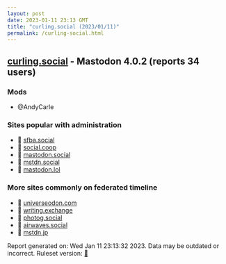 ```yaml
---
layout: post
date: 2023-01-11 23:13 GMT
title: "curling.social (2023/01/11)"
permalink: /curling-social.html
---
```



## [curling.social](https://curling.social) - Mastodon 4.0.2 (reports 34 users)

### Mods
 * @AndyCarle

### Sites popular with administration

* 🐘 [sfba.social](/sfba-social.html)
* 🐘 [social.coop](/social-coop.html)
* 🐘 [mastodon.social](/mastodon-social.html)
* 🐘 [mstdn.social](/mstdn-social.html)
* 🐘 [mastodon.lol](/mastodon-lol.html)

### More sites commonly on federated timeline

* 🐘 [universeodon.com](/universeodon-com.html)
* 🐘 [writing.exchange](/writing-exchange.html)
* 🐘 [photog.social](/photog-social.html)
* 🐘 [airwaves.social](/airwaves-social.html)
* 🐘 [mstdn.jp](/mstdn-jp.html)

Report generated on: Wed Jan 11 23:13:32 2023. Data may be outdated or incorrect.
Ruleset version: [🧁](/version-cupcake)
